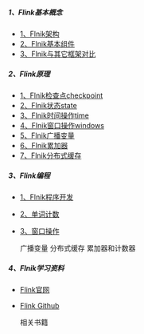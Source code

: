 
##### 1、Flink基本概念
* [1、Flnik架构](src/main/docs/flink架构.md)
* [2、Flnik基本组件](src/main/docs/flink基本组件.md)
* [3、Flnik与其它框架对比](src/main/docs/flink与几种流式框架对比.md)


##### 2、Flink原理
* [1、Flnik检查点checkpoint](src/main/docs/1_检查点checkpoint.md)
* [2、Flnik状态state](src/main/docs/2_状态state.md)
* [3、Flnik时间操作time](src/main/docs/3_时间time.md)
* [4、Flnik窗口操作windows](src/main/docs/4_窗口windows.md)
* [5、Flnik广播变量](src/main/docs/flink广播变量.md)
* [6、Flnik累加器](src/main/docs/flink累加器.md)
* [7、Flnik分布式缓存](src/main/docs/flink分布式缓存.md)


##### 3、Flink编程
* [1、Flnik程序开发](src/main/docs/flink程序开发.md)
* [2、单词计数](src/main/scala/com/libin/data/flink/streaming/jobs/GenCodeFromWordCount.scala) 
* [3、窗口操作](src/main/scala/com/libin/data/flink/streaming/jobs/GenCodeFromWindow.scala) 
    
    广播变量
    分布式缓存
    累加器和计数器

##### 4、Flnik学习资料
* [Flink官网](https://flink.apache.org/)
* [Flink Github](https://github.com/apache/flink)


    
    相关书籍
